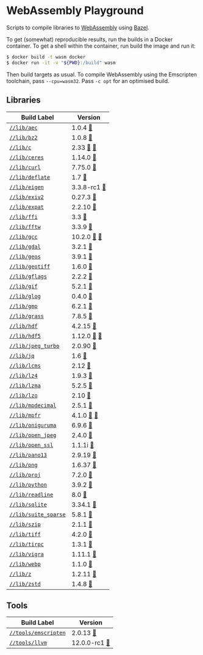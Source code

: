 # WebAssembly Playground

<!-- DO NOT EDIT README.md!

This file was auto-generated based on the template file
`cmd/write_me/write_me.tpl`. Update the template file and then re-generate
the `README.md` file by running:

$ bazel run //cmd/write_me
-->

Scripts to compile libraries to [WebAssembly] using [Bazel].

To get (somewhat) reproducible results, run the builds in a Docker container.
To get a shell within the container, run build the image and run it:

```sh
$ docker build -t wasm docker
$ docker run -it -v "${PWD}:/build" wasm
```

Then build targets as usual. To compile WebAssembly using the Emscripten
toolchain, pass `--cpu=wasm32`. Pass `-c opt` for an optimised build.

## Libraries

| Build Label | Version |
|-------------|---------|
[`//lib/aec`](https://github.com/attilaolah/wasm/blob/main/lib/aec/BUILD.bazel) | 1.0.4 [🔗](https://gitlab.dkrz.de/k202009/libaec/uploads/ea0b7d197a950b0c110da8dfdecbb71f/libaec-1.0.4.tar.gz)
[`//lib/bz2`](https://github.com/attilaolah/wasm/blob/main/lib/bz2/BUILD.bazel) | 1.0.8 [🔗](https://sourceware.org/pub/bzip2/bzip2-1.0.8.tar.gz)
[`//lib/c`](https://github.com/attilaolah/wasm/blob/main/lib/c/BUILD.bazel) | 2.33 [🔗](https://ftp.gnu.org/gnu/libc/glibc-2.33.tar.xz) [🔗](https://mirror.kumi.systems/gnu/libc/glibc-2.33.tar.xz)
[`//lib/ceres`](https://github.com/attilaolah/wasm/blob/main/lib/ceres/BUILD.bazel) | 1.14.0 [🔗](https://github.com/ceres-solver/ceres-solver/archive/1.14.0.tar.gz)
[`//lib/curl`](https://github.com/attilaolah/wasm/blob/main/lib/curl/BUILD.bazel) | 7.75.0 [🔗](https://curl.se/download/curl-7.75.0.tar.xz)
[`//lib/deflate`](https://github.com/attilaolah/wasm/blob/main/lib/deflate/BUILD.bazel) | 1.7 [🔗](https://github.com/ebiggers/libdeflate/archive/v1.7.tar.gz)
[`//lib/eigen`](https://github.com/attilaolah/wasm/blob/main/lib/eigen/BUILD.bazel) | 3.3.8-rc1 [🔗](https://gitlab.com/libeigen/eigen/-/archive/3.3.8-rc1/eigen-3.3.8-rc1.tar.bz2)
[`//lib/exiv2`](https://github.com/attilaolah/wasm/blob/main/lib/exiv2/BUILD.bazel) | 0.27.3 [🔗](https://exiv2.org/builds/exiv2-0.27.3-Source.tar.gz)
[`//lib/expat`](https://github.com/attilaolah/wasm/blob/main/lib/expat/BUILD.bazel) | 2.2.10 [🔗](https://github.com/libexpat/libexpat/releases/download/R_2_2_10/expat-2.2.10.tar.xz)
[`//lib/ffi`](https://github.com/attilaolah/wasm/blob/main/lib/ffi/BUILD.bazel) | 3.3 [🔗](https://github.com/libffi/libffi/releases/download/v3.3/libffi-3.3.tar.gz)
[`//lib/fftw`](https://github.com/attilaolah/wasm/blob/main/lib/fftw/BUILD.bazel) | 3.3.9 [🔗](http://www.fftw.org/fftw-3.3.9.tar.gz)
[`//lib/gcc`](https://github.com/attilaolah/wasm/blob/main/lib/gcc/BUILD.bazel) | 10.2.0 [🔗](https://ftp.gnu.org/gnu/gcc/gcc-10.2.0/gcc-10.2.0.tar.xz) [🔗](https://mirror.kumi.systems/gnu/gcc/gcc-10.2.0/gcc-10.2.0.tar.xz)
[`//lib/gdal`](https://github.com/attilaolah/wasm/blob/main/lib/gdal/BUILD.bazel) | 3.2.1 [🔗](https://github.com/OSGeo/gdal/releases/download/v3.2.1/gdal-3.2.1.tar.gz)
[`//lib/geos`](https://github.com/attilaolah/wasm/blob/main/lib/geos/BUILD.bazel) | 3.9.1 [🔗](https://github.com/libgeos/geos/archive/3.9.1.tar.gz)
[`//lib/geotiff`](https://github.com/attilaolah/wasm/blob/main/lib/geotiff/BUILD.bazel) | 1.6.0 [🔗](https://github.com/OSGeo/libgeotiff/releases/download/1.6.0/libgeotiff-1.6.0.tar.gz)
[`//lib/gflags`](https://github.com/attilaolah/wasm/blob/main/lib/gflags/BUILD.bazel) | 2.2.2 [🔗](https://github.com/gflags/gflags/archive/v2.2.2.tar.gz)
[`//lib/gif`](https://github.com/attilaolah/wasm/blob/main/lib/gif/BUILD.bazel) | 5.2.1 [🔗](https://downloads.sourceforge.net/project/giflib/giflib-5.2.1.tar.gz)
[`//lib/glog`](https://github.com/attilaolah/wasm/blob/main/lib/glog/BUILD.bazel) | 0.4.0 [🔗](https://github.com/google/glog/archive/v0.4.0.tar.gz)
[`//lib/gmp`](https://github.com/attilaolah/wasm/blob/main/lib/gmp/BUILD.bazel) | 6.2.1 [🔗](https://gmplib.org/download/gmp/gmp-6.2.1.tar.xz)
[`//lib/grass`](https://github.com/attilaolah/wasm/blob/main/lib/grass/BUILD.bazel) | 7.8.5 [🔗](https://grass.osgeo.org/grass78/source/grass-7.8.5.tar.gz)
[`//lib/hdf`](https://github.com/attilaolah/wasm/blob/main/lib/hdf/BUILD.bazel) | 4.2.15 [🔗](https://support.hdfgroup.org/ftp/HDF/releases/HDF4.2.15/src/hdf-4.2.15.tar.gz)
[`//lib/hdf5`](https://github.com/attilaolah/wasm/blob/main/lib/hdf5/BUILD.bazel) | 1.12.0 [🔗](https://support.hdfgroup.org/ftp/HDF5/releases/hdf5-1.12/hdf5-1.12.0/src/hdf5-1.12.0.tar.gz) [🔗](https://hdf-wordpress-1.s3.amazonaws.com/wp-content/uploads/manual/HDF5/HDF5_1_12_0/source/hdf5-1.12.0.tar.gz)
[`//lib/jpeg_turbo`](https://github.com/attilaolah/wasm/blob/main/lib/jpeg_turbo/BUILD.bazel) | 2.0.90 [🔗](https://github.com/libjpeg-turbo/libjpeg-turbo/archive/2.0.90.tar.gz)
[`//lib/jq`](https://github.com/attilaolah/wasm/blob/main/lib/jq/BUILD.bazel) | 1.6 [🔗](https://github.com/stedolan/jq/releases/download/jq-1.6/jq-1.6.tar.gz)
[`//lib/lcms`](https://github.com/attilaolah/wasm/blob/main/lib/lcms/BUILD.bazel) | 2.12 [🔗](https://downloads.sourceforge.net/project/lcms/lcms/2.12/lcms2-2.12.tar.gz)
[`//lib/lz4`](https://github.com/attilaolah/wasm/blob/main/lib/lz4/BUILD.bazel) | 1.9.3 [🔗](https://github.com/lz4/lz4/archive/v1.9.3.tar.gz)
[`//lib/lzma`](https://github.com/attilaolah/wasm/blob/main/lib/lzma/BUILD.bazel) | 5.2.5 [🔗](https://tukaani.org/xz/xz-5.2.5.tar.xz)
[`//lib/lzo`](https://github.com/attilaolah/wasm/blob/main/lib/lzo/BUILD.bazel) | 2.10 [🔗](https://www.oberhumer.com/opensource/lzo/download/lzo-2.10.tar.gz)
[`//lib/mpdecimal`](https://github.com/attilaolah/wasm/blob/main/lib/mpdecimal/BUILD.bazel) | 2.5.1 [🔗](https://www.bytereef.org/software/mpdecimal/releases/mpdecimal-2.5.1.tar.gz)
[`//lib/mpfr`](https://github.com/attilaolah/wasm/blob/main/lib/mpfr/BUILD.bazel) | 4.1.0 [🔗](https://www.mpfr.org/mpfr-current/mpfr-4.1.0.tar.xz) [🔗](https://ftp.gnu.org/gnu/mpfr/mpfr-4.1.0.tar.xz)
[`//lib/oniguruma`](https://github.com/attilaolah/wasm/blob/main/lib/oniguruma/BUILD.bazel) | 6.9.6 [🔗](https://github.com/kkos/oniguruma/releases/download/v6.9.6/onig-6.9.6.tar.gz)
[`//lib/open_jpeg`](https://github.com/attilaolah/wasm/blob/main/lib/open_jpeg/BUILD.bazel) | 2.4.0 [🔗](https://github.com/uclouvain/openjpeg/archive/v2.4.0.tar.gz)
[`//lib/open_ssl`](https://github.com/attilaolah/wasm/blob/main/lib/open_ssl/BUILD.bazel) | 1.1.1i [🔗](https://www.openssl.org/source/openssl-1.1.1i.tar.gz)
[`//lib/pano13`](https://github.com/attilaolah/wasm/blob/main/lib/pano13/BUILD.bazel) | 2.9.19 [🔗](https://download.sourceforge.net/panotools/libpano13-2.9.19.tar.gz)
[`//lib/png`](https://github.com/attilaolah/wasm/blob/main/lib/png/BUILD.bazel) | 1.6.37 [🔗](https://downloads.sourceforge.net/libpng/libpng-1.6.37.tar.gz)
[`//lib/proj`](https://github.com/attilaolah/wasm/blob/main/lib/proj/BUILD.bazel) | 7.2.0 [🔗](https://download.osgeo.org/proj/proj-7.2.0.tar.gz)
[`//lib/python`](https://github.com/attilaolah/wasm/blob/main/lib/python/BUILD.bazel) | 3.9.2 [🔗](https://www.python.org/ftp/python/3.9.2/Python-3.9.2.tar.xz)
[`//lib/readline`](https://github.com/attilaolah/wasm/blob/main/lib/readline/BUILD.bazel) | 8.0 [🔗](https://ftp.gnu.org/gnu/readline/readline-8.0.tar.gz)
[`//lib/sqlite`](https://github.com/attilaolah/wasm/blob/main/lib/sqlite/BUILD.bazel) | 3.34.1 [🔗](https://www.sqlite.org/2021/sqlite-autoconf-3340100.tar.gz)
[`//lib/suite_sparse`](https://github.com/attilaolah/wasm/blob/main/lib/suite_sparse/BUILD.bazel) | 5.8.1 [🔗](https://github.com/DrTimothyAldenDavis/SuiteSparse/archive/v5.8.1.tar.gz)
[`//lib/szip`](https://github.com/attilaolah/wasm/blob/main/lib/szip/BUILD.bazel) | 2.1.1 [🔗](https://support.hdfgroup.org/ftp/lib-external/szip/2.1.1/src/szip-2.1.1.tar.gz)
[`//lib/tiff`](https://github.com/attilaolah/wasm/blob/main/lib/tiff/BUILD.bazel) | 4.2.0 [🔗](https://download.osgeo.org/libtiff/tiff-4.2.0.tar.gz)
[`//lib/tirpc`](https://github.com/attilaolah/wasm/blob/main/lib/tirpc/BUILD.bazel) | 1.3.1 [🔗](https://downloads.sourceforge.net/project/libtirpc/libtirpc/1.3.1/libtirpc-1.3.1.tar.bz2)
[`//lib/vigra`](https://github.com/attilaolah/wasm/blob/main/lib/vigra/BUILD.bazel) | 1.11.1 [🔗](https://github.com/ukoethe/vigra/releases/download/Version-1-11-1/vigra-1.11.1-src.tar.gz)
[`//lib/webp`](https://github.com/attilaolah/wasm/blob/main/lib/webp/BUILD.bazel) | 1.1.0 [🔗](https://storage.googleapis.com/downloads.webmproject.org/releases/webp/libwebp-1.1.0.tar.gz)
[`//lib/z`](https://github.com/attilaolah/wasm/blob/main/lib/z/BUILD.bazel) | 1.2.11 [🔗](https://downloads.sourceforge.net/libpng/zlib-1.2.11.tar.gz)
[`//lib/zstd`](https://github.com/attilaolah/wasm/blob/main/lib/zstd/BUILD.bazel) | 1.4.8 [🔗](https://github.com/facebook/zstd/releases/download/v1.4.8/zstd-1.4.8.tar.gz)


## Tools

| Build Label | Version |
|-------------|---------|
[`//tools/emscripten`](https://github.com/attilaolah/wasm/blob/main/tools/emscripten/BUILD.bazel) | 2.0.13 [🔗](https://github.com/emscripten-core/emsdk/archive/2.0.13.tar.gz)
[`//tools/llvm`](https://github.com/attilaolah/wasm/blob/main/tools/llvm/BUILD.bazel) | 12.0.0-rc1 [🔗](https://github.com/llvm/llvm-project/releases/download/llvmorg-12.0.0-rc1/clang+llvm-12.0.0-rc1-x86_64-linux-gnu-ubuntu-20.10.tar.xz)


[Bazel]: https://bazel.build
[WebAssembly]: https://webassembly.org
